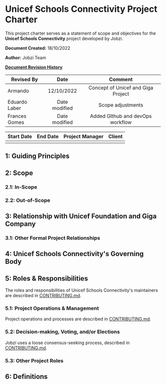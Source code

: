 
# Unicef Schools Connectivity Project Charter

This project charter serves as a statement of scope and objectives for the **Unicef Schools Connectivity** project developed by Jobzi.

**Document Created:** 18/10/2022

**Author:** Jobzi Team

<u>**Document Revision History**</u>

| Revised By       | Date           | Comment                              |
| -----------------|:--------------:|:------------------------------------:|
| Armando          | 12/10/2022     | Concept of Unicef and Giga Project   |
| Eduardo Laber    | Date modified  | Scope adjustments                    |
| Frances Gomes    | Date modified  | Added GIthub and devOps workflow     |
		

| Start Date | End Date    | Project Manager | Client      |
| :---------:|:-----------:| :--------------:| ------------|
|            |             |                               |

## 1: Guiding Principles


## 2: Scope

### 2.1: In-Scope

### 2.2: Out-of-Scope

## 3: Relationship with Unicef Foundation and Giga Company

### 3.1: Other Formal Project Relationships

## 4: Unicef Schools Connectivity's Governing Body

## 5: Roles & Responsibilities

The roles and responsibilities of Unicef Schools Connectivity's maintainers are described in [CONTRIBUTING.md].

### 5.1: Project Operations & Management

Project operations and processes are described in [CONTRIBUTING.md].

### 5.2: Decision-making, Voting, and/or Elections

Jobzi uses a loose consensus-seeking process, described in [CONTRIBUTING.md].

### 5.3: Other Project Roles

## 6: Definitions

[UNICEF]: https://www.unicef.org/
[GIGA Company]: https://giga.global/
[CODE_OF_CONDUCT.md]: https://github.com/Jobzi-Artificial-Intelligence/unicef-project/blob/master/CODE_OF_CONDUCT.md
[CONTRIBUTING.md]: https://github.com/Jobzi-Artificial-Intelligence/unicef-project/blob/master/CONTRIBUTING.md


